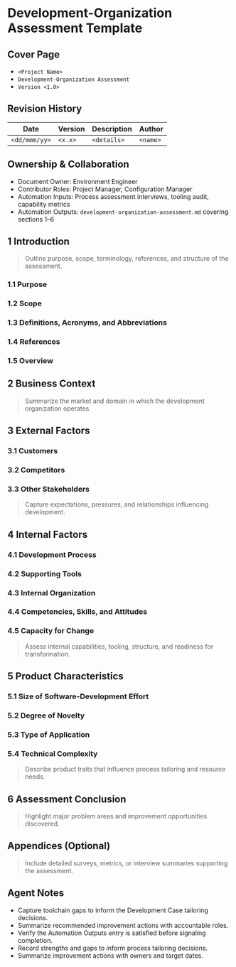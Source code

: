 # Development-Organization Assessment Template

## Cover Page

- `<Project Name>`
- `Development-Organization Assessment`
- `Version <1.0>`


## Revision History

| Date | Version | Description | Author |
| --- | --- | --- | --- |
| `<dd/mmm/yy>` | `<x.x>` | `<details>` | `<name>` |

## Ownership & Collaboration

- Document Owner: Environment Engineer
- Contributor Roles: Project Manager, Configuration Manager
- Automation Inputs: Process assessment interviews, tooling audit, capability metrics
- Automation Outputs: `development-organization-assessment.md` covering sections 1–6


## 1 Introduction

> Outline purpose, scope, terminology, references, and structure of the assessment.

### 1.1 Purpose

### 1.2 Scope

### 1.3 Definitions, Acronyms, and Abbreviations

### 1.4 References

### 1.5 Overview

## 2 Business Context

> Summarize the market and domain in which the development organization operates.

## 3 External Factors

### 3.1 Customers

### 3.2 Competitors

### 3.3 Other Stakeholders

> Capture expectations, pressures, and relationships influencing development.

## 4 Internal Factors

### 4.1 Development Process

### 4.2 Supporting Tools

### 4.3 Internal Organization

### 4.4 Competencies, Skills, and Attitudes

### 4.5 Capacity for Change

> Assess internal capabilities, tooling, structure, and readiness for transformation.

## 5 Product Characteristics

### 5.1 Size of Software-Development Effort

### 5.2 Degree of Novelty

### 5.3 Type of Application

### 5.4 Technical Complexity

> Describe product traits that influence process tailoring and resource needs.

## 6 Assessment Conclusion

> Highlight major problem areas and improvement opportunities discovered.

## Appendices (Optional)

> Include detailed surveys, metrics, or interview summaries supporting the assessment.

## Agent Notes

- Capture toolchain gaps to inform the Development Case tailoring decisions.
- Summarize recommended improvement actions with accountable roles.
- Verify the Automation Outputs entry is satisfied before signaling completion.
- Record strengths and gaps to inform process tailoring decisions.
- Summarize improvement actions with owners and target dates.
